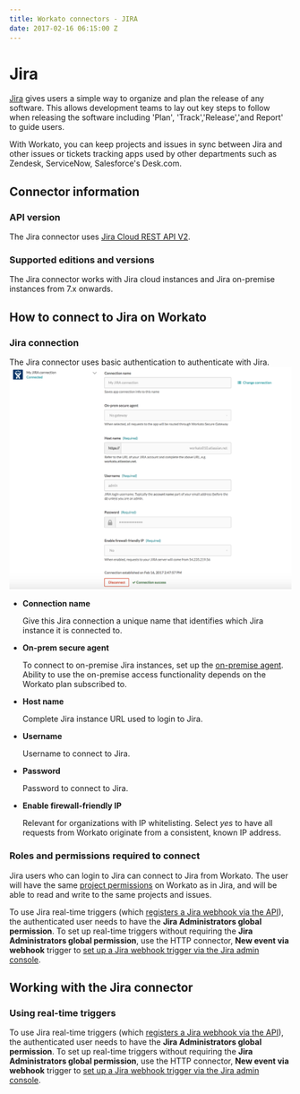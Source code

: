 ```yaml
---
title: Workato connectors - JIRA
date: 2017-02-16 06:15:00 Z
---
```


# Jira
[Jira](https://www.atlassian.com/software/jira) gives users a simple way to organize and plan the release of any software. This allows development teams to lay out key steps to follow when releasing the software including 'Plan', 'Track','Release','and Report' to guide users.

With Workato, you can keep projects and issues in sync between Jira and other issues or tickets tracking apps used by other departments such as Zendesk, ServiceNow, Salesforce's Desk.com.

## Connector information

### API version
The Jira connector uses [Jira Cloud REST API V2](https://docs.atlassian.com/jira/REST/cloud/).

### Supported editions and versions
The Jira connector works with Jira cloud instances and Jira on-premise instances from 7.x onwards.

## How to connect to Jira on Workato

### Jira connection
The Jira connector uses basic authentication to authenticate with Jira.
![Configured Jira connection](/assets/images/jira-docs/configured_jira_connection.png)
* **Connection name**

  Give this Jira connection a unique name that identifies which Jira instance it is connected to.

* **On-prem secure agent**

  To connect to on-premise Jira instances, set up the [on-premise agent](https://www.workato.com/secure_agents). Ability to use the on-premise access functionality depends on the Workato plan subscribed to.

* **Host name**

  Complete Jira instance URL used to login to Jira.

* **Username**

  Username to connect to Jira.

* **Password**

  Password to connect to Jira.

* **Enable firewall-friendly IP**

  Relevant for organizations with IP whitelisting. Select *yes* to have all requests from Workato originate from a consistent, known IP address.

### Roles and permissions required to connect
Jira users who can login to Jira can connect to Jira from Workato. The user will have the same [project permissions](https://confluence.atlassian.com/adminjiracloud/managing-project-permissions-776636362.html) on Workato as in Jira, and will be able to read and write to the same projects and issues.

To use Jira real-time triggers (which [registers a Jira webhook via the API](https://developer.atlassian.com/jiradev/jira-apis/webhooks#Webhooks-Registeringawebhook)), the authenticated user needs to have the **Jira Administrators global permission**. To set up real-time triggers without requiring the **Jira Administrators global permission**, use the HTTP connector, **New event via webhook** trigger to [set up a Jira webhook trigger via the Jira admin console](https://developer.atlassian.com/jiradev/jira-apis/webhooks#Webhooks-jiraadmin).

## Working with the Jira connector

### Using real-time triggers
To use Jira real-time triggers (which [registers a Jira webhook via the API](https://developer.atlassian.com/jiradev/jira-apis/webhooks#Webhooks-Registeringawebhook)), the authenticated user needs to have the **Jira Administrators global permission**. To set up real-time triggers without requiring the **Jira Administrators global permission**, use the HTTP connector, **New event via webhook** trigger to [set up a Jira webhook trigger via the Jira admin console](https://developer.atlassian.com/jiradev/jira-apis/webhooks#Webhooks-jiraadmin).
